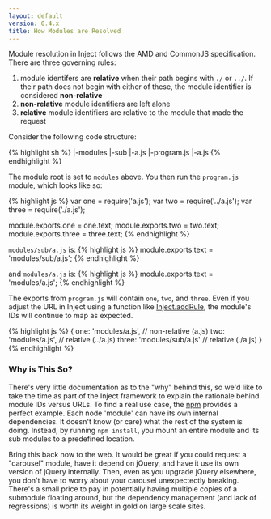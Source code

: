 ```yaml
---
layout: default
version: 0.4.x
title: How Modules are Resolved
---
```


Module resolution in Inject follows the AMD and CommonJS specification. There are three governing rules:

1. module identifers are **relative** when their path begins with `./` or `../`. If their path does not begin with either of these, the module identifier is considered **non-relative**
2. **non-relative** module identifiers are left alone
3. **relative** module identifiers are relative to the module that made the request

Consider the following code structure:

{% highlight sh %}
|-modules
  |-sub
    |-a.js
    |-program.js
  |-a.js
{% endhighlight %}

The module root is set to `modules` above. You then run the `program.js` module, which looks like so:

{% highlight js %}
var one = require('a.js');
var two = require('../a.js');
var three = require('./a.js');

module.exports.one = one.text;
module.exports.two = two.text;
module.exports.three = three.text;
{% endhighlight %}

`modules/sub/a.js` is:
{% highlight js %}
module.exports.text = 'modules/sub/a.js';
{% endhighlight %}

and `modules/a.js` is:
{% highlight js %}
module.exports.text = 'modules/a.js';
{% endhighlight %}

The exports from `program.js` will contain `one`, `two`, and `three`. Even if you adjust the URL in Inject using a function like [Inject.addRule](/docs/0.4.x/api/inject.addrule.html), the module's IDs will continue to map as expected.

{% highlight js %}
{
  one: 'modules/a.js',      // non-relative (a.js)
  two: 'modules/a.js',      // relative (../a.js)
  three: 'modules/sub/a.js' // relative (./a.js)
}
{% endhighlight %}

### Why is This So?

There's very little documentation as to the "why" behind this, so we'd like to take the time as part of the Inject framework to explain the rationale behind module IDs versus URLs. To find a real use case, the [npm](http://npmjs.org) provides a perfect example. Each node 'module' can have its own internal dependencies. It doesn't know (or care) what the rest of the system is doing. Instead, by running `npm install`, you mount an entire module and its sub modules to a predefined location.

Bring this back now to the web. It would be great if you could request a "carousel" module, have it depend on jQuery, and have it use its own version of jQuery internally. Then, even as you upgrade jQuery elsewhere, you don't have to worry about your carousel unexpectectly breaking. There's a small price to pay in potentially having multiple copies of a submodule floating around, but the dependency management (and lack of regressions) is worth its weight in gold on large scale sites.
